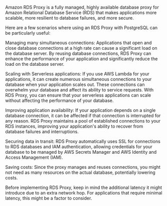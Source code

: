 Amazon RDS Proxy is a fully managed, highly available database proxy for Amazon Relational Database Service (RDS) that makes applications more scalable, more resilient to database failures, and more secure.

Here are a few scenarios where using an RDS Proxy with PostgreSQL can be particularly useful:

Managing many simultaneous connections: Applications that open and close database connections at a high rate can cause a significant load on the database server. By reusing database connections, RDS Proxy can enhance the performance of your application and significantly reduce the load on the database server.

Scaling with Serverless applications: If you use AWS Lambda for your applications, it can create numerous simultaneous connections to your database when your application scales out. These connections can overwhelm your database and affect its ability to service requests. With RDS Proxy, you can ensure that your serverless applications can scale without affecting the performance of your database.

Improving application availability: If your application depends on a single database connection, it can be affected if that connection is interrupted for any reason. RDS Proxy maintains a pool of established connections to your RDS instances, improving your application's ability to recover from database failures and interruptions.

Securing data in transit: RDS Proxy automatically uses SSL for connections to RDS databases and IAM authentication, allowing credentials for your database to be managed by AWS Secrets Manager and AWS Identity and Access Management (IAM).

Saving costs: Since the proxy manages and reuses connections, you might not need as many resources on the actual database, potentially lowering costs.

Before implementing RDS Proxy, keep in mind the additional latency it might introduce due to an extra network hop. For applications that require minimal latency, this might be a factor to consider.
